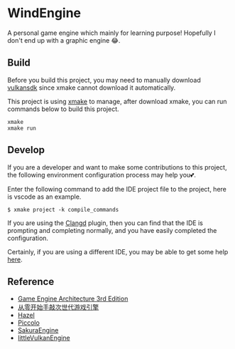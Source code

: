 # WindEngine

A personal game engine which mainly for learning purpose! Hopefully I don't end up with a graphic engine 😂.

## Build

Before you build this project, you may need to manually download [vulkansdk](https://vulkan.lunarg.com/) since xmake cannot download it automatically.

This project is using [xmake](https://xmake.io/) to manage, after download xmake, you can run commands below to build this project.

```
xmake 
xmake run
```

## Develop

If you are a developer and want to make some contributions to this project, the following environment configuration process may help you💕.

Enter the following command to add the IDE project file to the project, here is vscode as an example.

```
$ xmake project -k compile_commands
```

If you are using the [Clangd](https://marketplace.visualstudio.com/items?itemName=llvm-vs-code-extensions.vscode-clangd) plugin, then you can find that the IDE is prompting and completing normally, and you have easily completed the configuration.

Certainly, if you are using a different IDE, you may be able to get some help [here](https://xmake.io/mirror/zh-cn/plugin/builtin_plugins.html#https://clang.llvm.org/docs/JSONCompilationDatabase.html).

## Reference

* [Game Engine Architecture 3rd Edition](https://www.gameenginebook.com/)
* [从零开始手敲次世代游戏引擎](https://zhuanlan.zhihu.com/p/510064704)
* [Hazel](https://github.com/TheCherno/Hazel)
* [Piccolo](https://github.com/BoomingTech/Piccolo)
* [SakuraEngine](https://github.com/SakuraEngine/SakuraEngine)
* [littleVulkanEngine](https://github.com/blurrypiano/littleVulkanEngine/tree/main)
